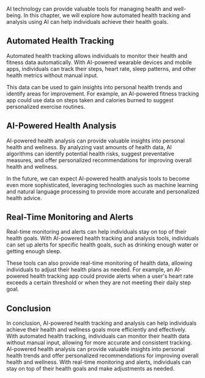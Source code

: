 

AI technology can provide valuable tools for managing health and well-being. In this chapter, we will explore how automated health tracking and analysis using AI can help individuals achieve their health goals.

Automated Health Tracking
-------------------------

Automated health tracking allows individuals to monitor their health and fitness data automatically. With AI-powered wearable devices and mobile apps, individuals can track their steps, heart rate, sleep patterns, and other health metrics without manual input.

This data can be used to gain insights into personal health trends and identify areas for improvement. For example, an AI-powered fitness tracking app could use data on steps taken and calories burned to suggest personalized exercise routines.

AI-Powered Health Analysis
--------------------------

AI-powered health analysis can provide valuable insights into personal health and wellness. By analyzing vast amounts of health data, AI algorithms can identify potential health risks, suggest preventative measures, and offer personalized recommendations for improving overall health and wellness.

In the future, we can expect AI-powered health analysis tools to become even more sophisticated, leveraging technologies such as machine learning and natural language processing to provide more accurate and personalized health advice.

Real-Time Monitoring and Alerts
-------------------------------

Real-time monitoring and alerts can help individuals stay on top of their health goals. With AI-powered health tracking and analysis tools, individuals can set up alerts for specific health goals, such as drinking enough water or getting enough sleep.

These tools can also provide real-time monitoring of health data, allowing individuals to adjust their health plans as needed. For example, an AI-powered health tracking app could provide alerts when a user's heart rate exceeds a certain threshold or when they are not meeting their daily step goal.

Conclusion
----------

In conclusion, AI-powered health tracking and analysis can help individuals achieve their health and wellness goals more efficiently and effectively. With automated health tracking, individuals can monitor their health data without manual input, allowing for more accurate and consistent tracking. AI-powered health analysis can provide valuable insights into personal health trends and offer personalized recommendations for improving overall health and wellness. With real-time monitoring and alerts, individuals can stay on top of their health goals and make adjustments as needed.
